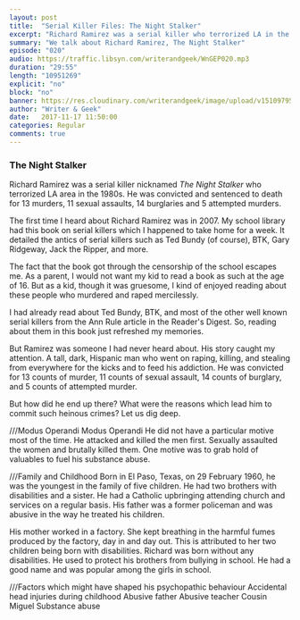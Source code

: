 ```yaml
---
layout: post
title:  "Serial Killer Files: The Night Stalker"
excerpt: "Richard Ramirez was a serial killer who terrorized LA in the 80's"
summary: "We talk about Richard Ramirez, The Night Stalker"
episode: "020"
audio: https://traffic.libsyn.com/writerandgeek/WnGEP020.mp3
duration: "29:55"
length: "10951269"
explicit: "no"
block: "no"
banner: https://res.cloudinary.com/writerandgeek/image/upload/v1510979596/ramirezz.jpg
author: "Writer & Geek"
date:   2017-11-17 11:50:00
categories: Regular
comments: true
---
```

### The Night Stalker
Richard Ramirez was a serial killer nicknamed _The Night Stalker_ who terrorized LA area in the 1980s. He was convicted and sentenced to death for 13 murders, 11 sexual assaults, 14 burglaries and 5 attempted murders.

The first time I heard about Richard Ramirez was in 2007. My school library had this book on serial killers which I happened to take home for a week. It detailed the antics of serial killers such as Ted Bundy (of course), BTK, Gary Ridgeway, Jack the Ripper, and more.

The fact that the book got through the censorship of the school escapes me. As a parent, I would not want my kid to read a book as such at the age of 16. But as a kid, though it was gruesome, I kind of enjoyed reading about these people who murdered and raped mercilessly.

I had already read about Ted Bundy, BTK, and most of the other well known serial killers from the Ann Rule article in the Reader's Digest. So, reading about them in this book just refreshed my memories.

But Ramirez was someone I had never heard about. His story caught my attention. A tall, dark, Hispanic man who went on raping, killing, and stealing from everywhere for the kicks and to feed his addiction. He was convicted for 13 counts of murder, 11 counts of sexual assault, 14 counts of burglary, and 5 counts of attempted murder.

But how did he end up there? What were the reasons which lead him to commit such heinous crimes? Let us dig deep.

///Modus Operandi
Modus Operandi
He did not have a particular motive most of the time. He attacked and killed the men first. Sexually assaulted the women and brutally killed them. One motive was to grab hold of valuables to fuel his substance abuse.

///Family and Childhood
Born in El Paso, Texas, on 29 February 1960, he was the youngest in the family of five children. He had two brothers with disabilities and a sister. He had a Catholic upbringing attending church and services on a regular basis. His father was a former policeman and was abusive in the way he treated his children.

His mother worked in a factory. She kept breathing in the harmful fumes produced by the factory, day in and day out. This is attributed to her two children being born with disabilities. Richard was born without any disabilities. He used to protect his brothers from bullying in school. He had a good name and was popular among the girls in school.

///Factors which might have shaped his psychopathic behaviour
Accidental head injuries during childhood
Abusive father
Abusive teacher
Cousin Miguel
Substance abuse
